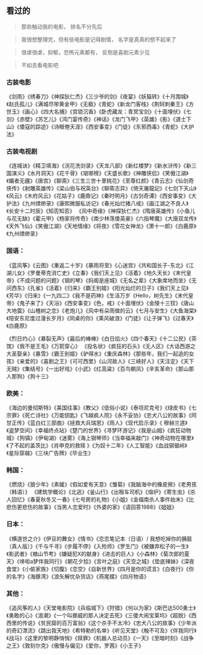 ## 看过的

> 那些触动我的电影， 排名不分先后

> 我很想整理完，但有些电影是记得剧情， 名字是真真的想不起来了

> 很虐很虐，抑郁，恐怖元素都有， 反倒是喜剧元素少见

> 不如去看电影吧


### 古装电影

《剑雨》《绣春刀》《神探狄仁杰》《三少爷的剑》《夜宴》《妖猫转》《十月围城》《赵氏孤儿》《满城尽带黄金甲》《无极》《青蛇》《新龙门客栈》《荆轲刺秦王》《方世玉》《画心》《四大名捕》《宫锁沉香》《卧虎藏龙：青冥宝剑》《十面埋伏》《七剑》《赤壁》《苏乞儿》《鸿门宴传奇》《神话》《龙门飞甲》《英雄》《影》《道士下山》《倭寇的踪迹》《诗眼倦天涯》《西安事变》《门徒》《东邪西毒》《青蛇》《大护法》


### 古装电视剧

《连城诀》《精卫填海》《浣花洗剑录》《天龙八部》《新红楼梦》《新水浒传》《新三国演义》《水月洞天》《花千骨》《琅琊榜》《天盛长歌》《神雕侠侣》《笑傲江湖》《媚者无疆》《唐宫》《聊斋》《三生三世十里桃花》《至尊红颜》《青云志》《仙剑奇侠传》《射雕英雄传》《梁山伯与祝英台》《聊斋志异》《倚天屠龍記》《七剑下天山》《风云》《木府风云》《花姑子》《鹿鼎记》《秦时明月》《古剑奇谭》《西安事变》《大护法》《九州缥缈录》《康熙微服私访记》《春光灿烂猪八戒》《画江湖之不良人》《长安十二时辰》《知否知否》  《风中奇缘》《神探狄仁杰》《隋唐英雄传》《小鱼儿与花无缺》《霍元甲》《杨家将传奇》《南少林荡倭英豪》《六指琴魔》《大唐双龙传》《天外飞仙》《笑傲江湖》《天地情缘》《将夜》《雪花女神龙》《萧十一郎》《白鹿原》《九州缥缈录》

### 国语：

《蓝风筝》《云图》《重返二十岁》《暴雨将至》《心迷宫》《共和国长子-东北》《江湖儿女》《罗曼蒂克消亡史》《立春》《我们天上见》《活着》《地久天长》《末代皇帝》《不成问题的问题》《钢的琴》《妈阁是座城》《无名之辈》《大象席地而坐》《无问西东》《孔雀》《活着》《归来》《霸王别姬》《阳光灿烂的日子》《我们天上见》《芳华》《归来》《一九四二》《我不是药神》《生活万岁《Hello，树先生》《末代皇帝》《鬼子来了》《天浴》《西安事变》《色，戒》《十面埋伏》《金陵十三钗》《唐山大地震》《山楂树之恋》《老炮儿》《风中有朵雨做的云》《七月与安生》《大鱼海棠》《陪安东尼度过漫长岁月》《同桌的你》《乘风破浪》《门徒》《让子弹飞》《过春天》《白鹿原》

《烈日灼心》《暴裂无声》《最后的棒棒》《白日焰火》《四个春天》《十二公民》《茶馆》《我不是王毛》《万箭穿心》
《投名状》《疯狂的石头》《无人区》《大话西游之大圣娶亲》《暴雪》《霸王别姬》《驴得水》《重庆森林》《那些年，我们一起追的女孩》《亲爱的》《喜剧之王》《可可西里》《山河故人》《三峡好人》《天注定》《天下无贼》《集结号》《一出好戏》《小武》《红高粱》《百鸟朝凤》《辛亥革命》《那山那人那狗》《狗十三》

### 欧美： 

《海边的曼彻斯特》《美国往事》《教父》《低俗小说》《泰坦尼克号》《绿皮书》《七宗罪》《死亡诗社》《万能钥匙》《飞越疯人院》《永不妥协》《忠犬八公的故事》《阿甘正传》《蓝白红三部曲》《拯救大兵瑞恩》《雨人》《现代启示录》《 穆赫兰道》《盗梦空间》《幸福终点站》《楚门的世界》《寻梦环游记》《我是山姆》《疯狂动物城》《狗镇》《伊甸湖》《迷雾》《海上钢琴师》《当幸福来敲门》《神奇动物在哪里》《了不起的盖茨比》《肖申克的救赎 》《为奴十二年》《人工智能》《血战钢锯岭》《星际穿越》《三块广告牌》《毕业生》

### 韩国：

《燃烧》《狼少年》《素媛》《假如爱有天意》《雏菊》《我脑海中的橡皮擦》《老男孩（韩语）》 《建筑学概论》《北逃》《釜山行》《出租车司机》《熔炉》《寄生虫》《杀人回忆》《春夏秋冬又一春》《七号房的礼物》《小姐》《金福南杀人事件始末》《比悲伤更悲伤的故事》《当男人恋爱时》《外婆的家》《请回答1988》《姐姐》

### 日本：

《横道世之介》《伊豆的舞女》《情书》《恋恋笔记本（日语）/ 我想吃掉你的胰脏（真人版）》《千与千寻》《步履不停》《入殓师》《罗生门》《被嫌弃松子的一生》《影武者》《楢山节考》《嫌疑犯X的献身》《进击的巨人》《小森林》《菊次郎的夏天》《哆啦a梦伴我同行》《朝花夕拾》《言叶之庭》《天空之城》《垫底辣妹》《深夜食堂》《小偷家族》《切腹》《恋空》《自新世界》《四月是你的谎言》《白夜行》《你的名字》《海豚湾》《浪矢解忧杂货店》《燕尾蝶》《四月物语》

### 其他：

《追风筝的人》《天堂电影院》《兵临城下》《狩猎》《何以为家》《斯巴达500勇士》《勇敢的心》《浪潮》《一个叫挪威的那人决定去死》《三傻大闹宝莱坞》《超脱》《西西里的传说》《贫民窟的百万富翁》《这个杀手不太冷》《忠犬八公的故事》《少年派的奇幻漂流》《跳出我天地》《希特勒的名单》《听见天堂》《触不可及》《伴我同行》《战马》《这里的黎明静悄悄》《赎罪》《机器人总动员》《一天》《至暗时刻》《战争之王》《敦刻尔克》《傲慢与偏见》《爱你，罗茜》《小王子》